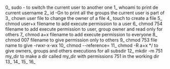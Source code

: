 0_ sudo - <username> to switch the current user to another one
1_ whoami to print de current username
2_ id -Gn to print all the groups the current user is part of 
3_ chown user file to change the owner of a file
4_ touch to create a file
5_ chmod user+x filename to add execute permission to a user 
6_ chmod 754 filename to add execute permission to user, group owner and read only for others
7_ chmod a+x filename to add execute permission to everyone
8_ chmod 007 filename to give permission only to others
9_ chmod 753 file name to give -rwxr-x-wx
10_ chmod --reference=<newFile> <originFile>
11_ chmod -R a+x */ to give owners, groups and others executions for all subsdir
12_ mkdir -m 751 my_dir to make a dir called my_dir with permissions 751 in the working dir
13_
14_
15_
16_